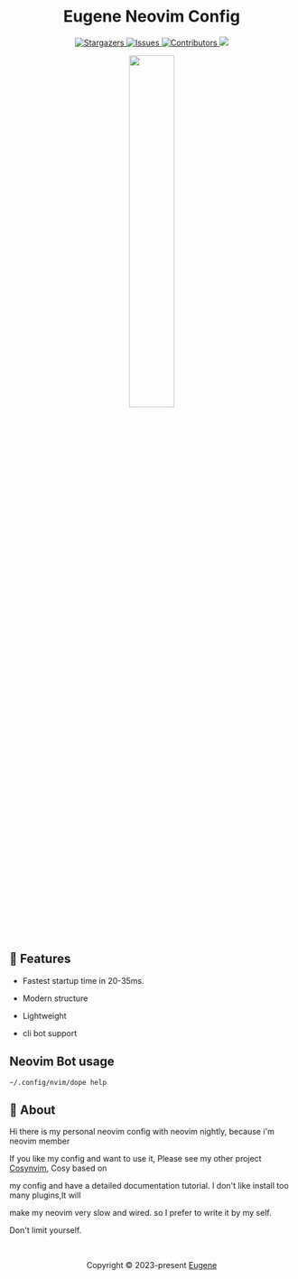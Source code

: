 <h1 align="center">
  <img
    src="https://raw.githubusercontent.com/catppuccin/catppuccin/main/assets/misc/transparent.png"
    height="30"
    width="0px"
  />
  Eugene Neovim Config
  <img
    src="https://raw.githubusercontent.com/catppuccin/catppuccin/main/assets/misc/transparent.png"
    height="30"
    width="0px"
  />
</h1>

<p align="center">
  <a href="https://github.com/command-z-z/nvim/stargazers">
    <img
      alt="Stargazers"
      src="https://img.shields.io/github/stars/command-z-z/nvim?style=for-the-badge&logo=starship&color=c678dd&logoColor=d9e0ee&labelColor=282a36"
    />
  </a>
  <a href="https://github.com/command-z-z/nvim/issues">
    <img
      alt="Issues"
      src="https://img.shields.io/github/issues/command-z-z/nvim?style=for-the-badge&logo=gitbook&color=f0c062&logoColor=d9e0ee&labelColor=282a36"
    />
  </a>
  <a href="https://github.com/command-z-z/nvim/contributors">
    <img
      alt="Contributors"
      src="https://img.shields.io/github/contributors/command-z-z/nvim?style=for-the-badge&logo=opensourceinitiative&color=abcf84&logoColor=d9e0ee&labelColor=282a36"
    />
  </a>
  <a href="https://github.com/glepnir/nvim/blob/master/LICENSE"
    ><img
      src="https://img.shields.io/static/v1.svg?style=for-the-badge&label=License&message=MIT&logoColor=d9e0ee&colorA=282a36&colorB=c678dd"
  /></a>
</p>

<p align="center">
  <img src="https://user-images.githubusercontent.com/41671631/218739020-a4f04ecc-7bfd-4672-9044-6779989d408b.png"
  height = "40%"
  widht = "40%"
  />
</p>

## 🎁 Features

- Fastest startup time in 20-35ms.

- Modern structure
  
- Lightweight

- cli bot support

## Neovim Bot usage

```
~/.config/nvim/dope help
```

## 💭 About

Hi there is my personal neovim config with neovim nightly, because i'm neovim member

If you like my config and want to use it, Please see my other project [Cosynvim](https://github.com/glepnir/cosynvim), Cosy based on

my config and have a detailed documentation tutorial. I don't like install too many plugins,It will 

make my neovim very slow and wired. so I prefer to write it by my self.

Don't limit yourself.

&nbsp;

<p align="center">
  Copyright &copy; 2023-present
  <a href="https://github.com/command-z-z" target="_blank">Eugene</a>
</p>
